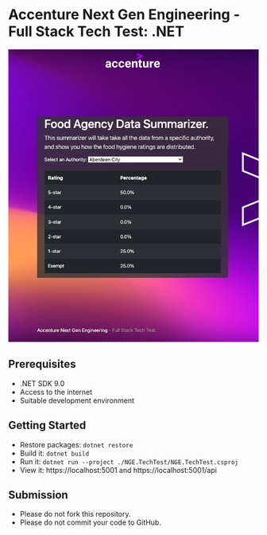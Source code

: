 # Accenture Next Gen Engineering - Full Stack Tech Test: .NET

![Preview of Frontend](preview.png)

## Prerequisites

- .NET SDK 9.0
- Access to the internet
- Suitable development environment

## Getting Started

- Restore packages: `dotnet restore`
- Build it: `dotnet build`
- Run it: `dotnet run --project ./NGE.TechTest/NGE.TechTest.csproj`
- View it: https://localhost:5001 and https://localhost:5001/api

## Submission

- Please do not fork this repository.
- Please do not commit your code to GitHub.
